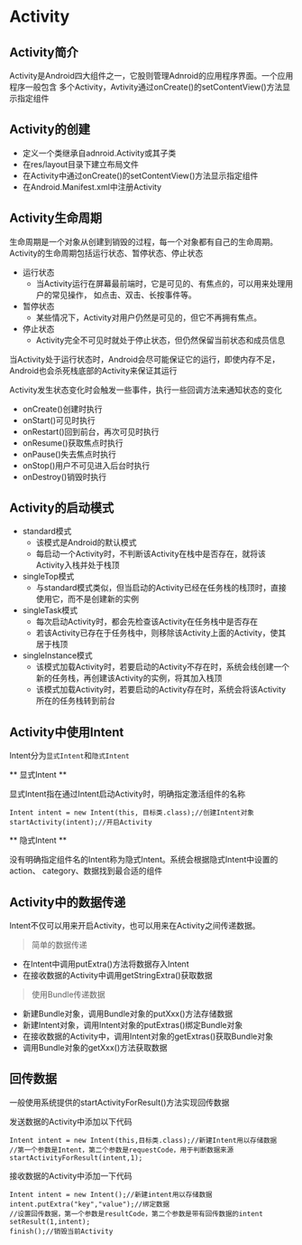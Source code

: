 # Activity

## Activity简介
Activity是Android四大组件之一，它股则管理Adnroid的应用程序界面。一个应用程序一般包含
多个Activity，Avtivity通过onCreate()的setContentView()方法显示指定组件

## Activity的创建

* 定义一个类继承自adnroid.Activity或其子类
* 在res/layout目录下建立布局文件
* 在Activity中通过onCreate()的setContentView()方法显示指定组件
* 在Android.Manifest.xml中注册Activity

## Activity生命周期

生命周期是一个对象从创建到销毁的过程，每一个对象都有自己的生命周期。
Activity的生命周期包括运行状态、暂停状态、停止状态

* 运行状态
  * 当Activity运行在屏幕最前端时，它是可见的、有焦点的，可以用来处理用户的常见操作，
  如点击、双击、长按事件等。
* 暂停状态
  * 某些情况下，Activity对用户仍然是可见的，但它不再拥有焦点。
* 停止状态
  * Activity完全不可见时就处于停止状态，但仍然保留当前状态和成员信息

当Activity处于运行状态时，Android会尽可能保证它的运行，即使内存不足，Android也会杀死栈底部的Activity来保证其运行

Activity发生状态变化时会触发一些事件，执行一些回调方法来通知状态的变化
* onCreate()创建时执行
* onStart()可见时执行
* onRestart()回到前台，再次可见时执行
* onResume()获取焦点时执行
* onPause()失去焦点时执行
* onStop()用户不可见进入后台时执行
* onDestroy()销毁时执行

## Activity的启动模式

* standard模式
  * 该模式是Android的默认模式
  * 每启动一个Activity时，不判断该Activity在栈中是否存在，就将该Activity入栈并处于栈顶
* singleTop模式
  * 与standard模式类似，但当启动的Activity已经在任务栈的栈顶时，直接使用它，而不是创建新的实例
* singleTask模式
  * 每次启动Activity时，都会先检查该Activity在任务栈中是否存在
  * 若该Activity已存在于任务栈中，则移除该Activity上面的Activity，使其居于栈顶
* singleInstance模式
  * 该模式加载Activity时，若要启动的Activity不存在时，系统会线创建一个新的任务栈，再创建该Activity的实例，将其加入栈顶
  * 该模式加载Activity时，若要启动的Activity存在时，系统会将该Activity所在的任务栈转到前台

## Activity中使用Intent

Intent分为`显式Intent`和`隐式Intent`

** 显式Intent **

显式Intent指在通过Intent启动Activity时，明确指定激活组件的名称

```
Intent intent = new Intent(this, 目标类.class);//创建Intent对象
startActivity(intent);//开启Activity
```

** 隐式Intent **

没有明确指定组件名的Intent称为隐式Intent。系统会根据隐式Intent中设置的action、
category、数据找到最合适的组件

## Activity中的数据传递

Intent不仅可以用来开启Activity，也可以用来在Activity之间传递数据。

> 简单的数据传递

* 在Intent中调用putExtra()方法将数据存入Intent
* 在接收数据的Activity中调用getStringExtra()获取数据

> 使用Bundle传递数据

* 新建Bundle对象，调用Bundle对象的putXxx()方法存储数据
* 新建Intent对象，调用Intent对象的putExtras()绑定Bundle对象
* 在接收数据的Activity中，调用Intent对象的getExtras()获取Bundle对象
* 调用Bundle对象的getXxx()方法获取数据

## 回传数据

一般使用系统提供的startActivityForResult()方法实现回传数据

发送数据的Activity中添加以下代码

```
Intent intent = new Intent(this,目标类.class);//新建Intent用以存储数据
//第一个参数是Intent，第二个参数是requestCode，用于判断数据来源
startActivityForResult(intent,1);

```
接收数据的Activity中添加一下代码

```
Intent intent = new Intent();//新建intent用以存储数据
intent.putExtra("key","value");//绑定数据
//设置回传数据，第一个参数是resultCode，第二个参数是带有回传数据的intent
setResult(1,intent);
finish();//销毁当前Activity
```
